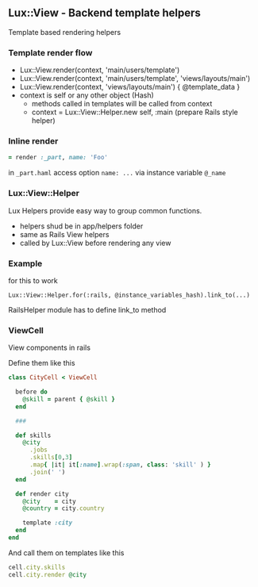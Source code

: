 ## Lux::View - Backend template helpers

Template based rendering helpers

### Template render flow

* Lux::View.render(context, 'main/users/template')
* Lux::View.render(context, 'main/users/template', 'views/layouts/main')
* Lux::View.render(context, 'views/layouts/main') { @template_data }
* context is self or any other object (Hash)
  * methods called in templates will be called from context
  * context = Lux::View::Helper.new self, :main (prepare Rails style helper)


### Inline render

```ruby
= render :_part, name: 'Foo'
```

in `_part.haml` access option `name: ...` via instance variable `@_name`


### Lux::View::Helper

Lux Helpers provide easy way to group common functions.

* helpers shud be in app/helpers folder
* same as Rails View helpers
* called by Lux::View before rendering any view


### Example

for this to work

```Lux::View::Helper.for(:rails, @instance_variables_hash).link_to(...)```

RailsHelper module has to define link_to method

### ViewCell

View components in rails

Define them like this

```ruby
class CityCell < ViewCell

  before do
    @skill = parent { @skill }
  end

  ###

  def skills
    @city
      .jobs
      .skills[0,3]
      .map{ |it| it[:name].wrap(:span, class: 'skill' ) }
      .join(' ')
  end

  def render city
    @city    = city
    @country = city.country

    template :city
  end
end
```

And call them on templates like this

```ruby
cell.city.skills
cell.city.render @city
```